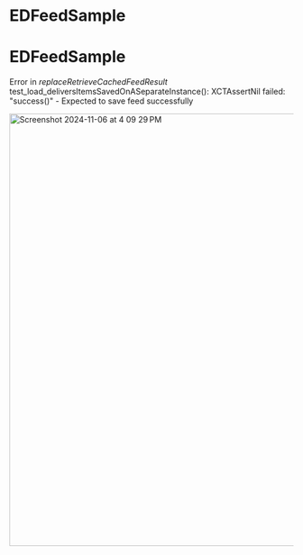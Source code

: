 # EDFeedSample

# EDFeedSample 

Error in *replaceRetrieveCachedFeedResult* test_load_deliversItemsSavedOnASeparateInstance(): XCTAssertNil failed: "success()" - Expected to save feed successfully

<img width="768" alt="Screenshot 2024-11-06 at 4 09 29 PM" src="https://github.com/user-attachments/assets/8706c56c-be32-4313-84a1-f510a3b3ffc4">
